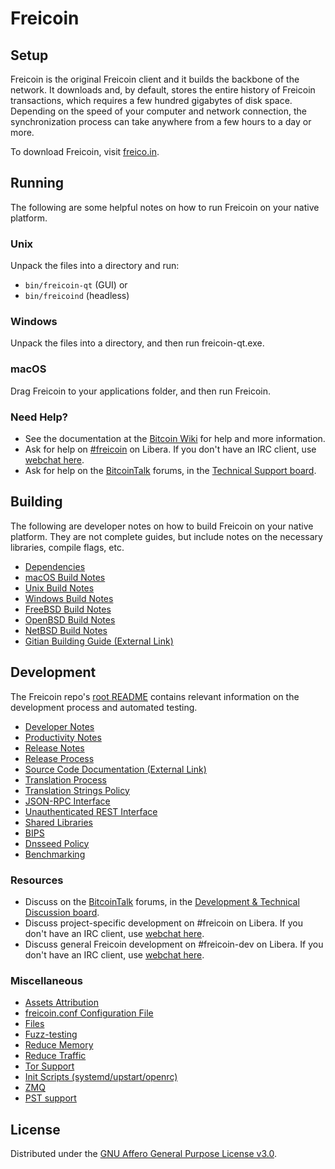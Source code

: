 Freicoin
=============

Setup
---------------------
Freicoin is the original Freicoin client and it builds the backbone of the network. It downloads and, by default, stores the entire history of Freicoin transactions, which requires a few hundred gigabytes of disk space. Depending on the speed of your computer and network connection, the synchronization process can take anywhere from a few hours to a day or more.

To download Freicoin, visit [freico.in](http://freico.in/en/download/).

Running
---------------------
The following are some helpful notes on how to run Freicoin on your native platform.

### Unix

Unpack the files into a directory and run:

- `bin/freicoin-qt` (GUI) or
- `bin/freicoind` (headless)

### Windows

Unpack the files into a directory, and then run freicoin-qt.exe.

### macOS

Drag Freicoin to your applications folder, and then run Freicoin.

### Need Help?

* See the documentation at the [Bitcoin Wiki](https://en.bitcoin.it/wiki/Main_Page)
for help and more information.
* Ask for help on [#freicoin](https://web.libera.chat/#freicoin) on Libera. If you don't have an IRC client, use [webchat here](https://web.libera.chat/#freicoin).
* Ask for help on the [BitcoinTalk](https://bitcointalk.org/) forums, in the [Technical Support board](https://bitcointalk.org/index.php?board=4.0).

Building
---------------------
The following are developer notes on how to build Freicoin on your native platform. They are not complete guides, but include notes on the necessary libraries, compile flags, etc.

- [Dependencies](dependencies.md)
- [macOS Build Notes](build-osx.md)
- [Unix Build Notes](build-unix.md)
- [Windows Build Notes](build-windows.md)
- [FreeBSD Build Notes](build-freebsd.md)
- [OpenBSD Build Notes](build-openbsd.md)
- [NetBSD Build Notes](build-netbsd.md)
- [Gitian Building Guide (External Link)](https://github.com/freicoin/docs/blob/master/gitian-building.md)

Development
---------------------
The Freicoin repo's [root README](/README.md) contains relevant information on the development process and automated testing.

- [Developer Notes](developer-notes.md)
- [Productivity Notes](productivity.md)
- [Release Notes](release-notes.md)
- [Release Process](release-process.md)
- [Source Code Documentation (External Link)](https://doxygen.freico.in/)
- [Translation Process](translation_process.md)
- [Translation Strings Policy](translation_strings_policy.md)
- [JSON-RPC Interface](JSON-RPC-interface.md)
- [Unauthenticated REST Interface](REST-interface.md)
- [Shared Libraries](shared-libraries.md)
- [BIPS](bips.md)
- [Dnsseed Policy](dnsseed-policy.md)
- [Benchmarking](benchmarking.md)

### Resources
* Discuss on the [BitcoinTalk](https://bitcointalk.org/) forums, in the [Development & Technical Discussion board](https://bitcointalk.org/index.php?board=6.0).
* Discuss project-specific development on #freicoin on Libera. If you don't have an IRC client, use [webchat here](https://web.libera.chat/#freicoin).
* Discuss general Freicoin development on #freicoin-dev on Libera. If you don't have an IRC client, use [webchat here](https://web.libera.chat/#freicoin-dev).

### Miscellaneous
- [Assets Attribution](assets-attribution.md)
- [freicoin.conf Configuration File](freicoin-conf.md)
- [Files](files.md)
- [Fuzz-testing](fuzzing.md)
- [Reduce Memory](reduce-memory.md)
- [Reduce Traffic](reduce-traffic.md)
- [Tor Support](tor.md)
- [Init Scripts (systemd/upstart/openrc)](init.md)
- [ZMQ](zmq.md)
- [PST support](pst.md)

License
---------------------
Distributed under the [GNU Affero General Purpose License v3.0](https://www.gnu.org/licenses/agpl-3.0.en.html).

